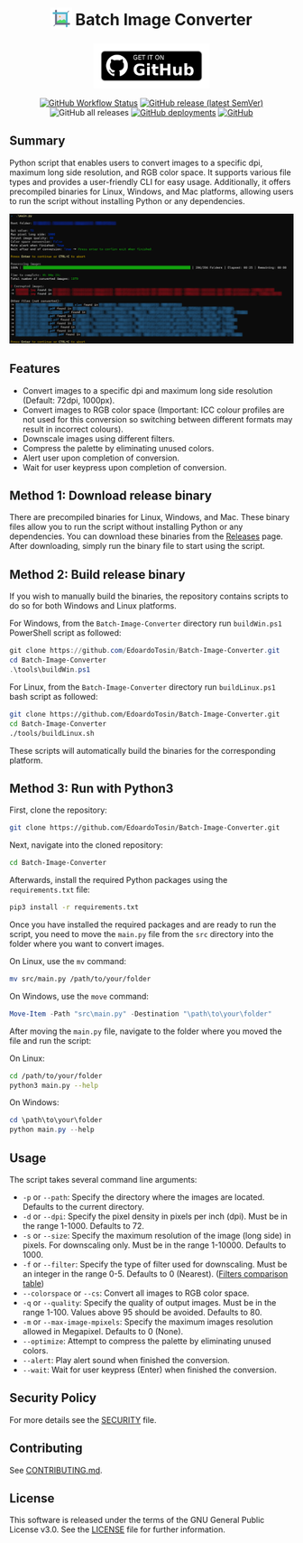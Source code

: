 <h1 align="center">
    <sub>
		<img src="https://raw.githubusercontent.com/EdoardoTosin/Batch-Image-Converter/main/assets/logo.png" height="38" width="38">
	</sub>
	Batch Image Converter
</h1>

<p align="center">
  <a href="https://github.com/EdoardoTosin/Batch-Image-Converter/releases/latest">
    <img src="https://raw.githubusercontent.com/EdoardoTosin/Batch-Image-Converter/main/assets/get-it-on-github.png" alt="Get it on GitHub" height=80px></a>
</p>

<p align="center">
    <a href="https://github.com/EdoardoTosin/Batch-Image-Converter/actions/workflows/build.yml">
        <img alt="GitHub Workflow Status" src="https://img.shields.io/github/actions/workflow/status/edoardotosin/Batch-Image-Converter/build.yml?style=for-the-badge"></a>
    <a href="https://github.com/EdoardoTosin/Batch-Image-Converter/releases/latest">
        <img alt="GitHub release (latest SemVer)" src="https://img.shields.io/github/v/release/EdoardoTosin/Batch-Image-Converter?label=Latest%20Release&style=for-the-badge"></a>
    <img alt="GitHub all releases" src="https://img.shields.io/github/downloads/edoardotosin/Batch-Image-Converter/total?style=for-the-badge">
    <a href="https://edoardotosin.github.io/Batch-Image-Converter">
        <img alt="GitHub deployments" src="https://img.shields.io/github/deployments/edoardotosin/Batch-Image-Converter/github-pages?label=DEPLOYMENT&style=for-the-badge"></a>
	<a href="https://github.com/EdoardoTosin/Batch-Image-Converter/blob/main/LICENSE">
		<img alt="GitHub" src="https://img.shields.io/github/license/edoardotosin/Batch-Image-Converter?style=for-the-badge"></a>
</p>

## Summary

Python script that enables users to convert images to a specific dpi, maximum long side resolution, and RGB color space. It supports various file types and provides a user-friendly CLI for easy usage. Additionally, it offers precompiled binaries for Linux, Windows, and Mac platforms, allowing users to run the script without installing Python or any dependencies.

![Output](https://raw.githubusercontent.com/EdoardoTosin/Batch-Image-Converter/main/assets/output.jpg)

## Features

- Convert images to a specific dpi and maximum long side resolution (Default: 72dpi, 1000px).
- Convert images to RGB color space (Important: ICC colour profiles are not used for this conversion so switching between different formats may result in incorrect colours).
- Downscale images using different filters.
- Compress the palette by eliminating unused colors.
- Alert user upon completion of conversion.
- Wait for user keypress upon completion of conversion.

## Method 1: Download release binary

There are precompiled binaries for Linux, Windows, and Mac. These binary files allow you to run the script without installing Python or any dependencies. You can download these binaries from the [Releases](https://github.com/EdoardoTosin/Batch-Image-Converter/releases/latest) page. After downloading, simply run the binary file to start using the script.

## Method 2: Build release binary

If you wish to manually build the binaries, the repository contains scripts to do so for both Windows and Linux platforms. 

For Windows, from the `Batch-Image-Converter` directory run `buildWin.ps1` PowerShell script as followed:

```powershell
git clone https://github.com/EdoardoTosin/Batch-Image-Converter.git
cd Batch-Image-Converter
.\tools\buildWin.ps1
```

For Linux, from the `Batch-Image-Converter` directory run `buildLinux.ps1` bash script as followed:

```bash
git clone https://github.com/EdoardoTosin/Batch-Image-Converter.git
cd Batch-Image-Converter
./tools/buildLinux.sh
```

These scripts will automatically build the binaries for the corresponding platform.

## Method 3: Run with Python3

First, clone the repository:

```bash
git clone https://github.com/EdoardoTosin/Batch-Image-Converter.git
```

Next, navigate into the cloned repository:

```bash
cd Batch-Image-Converter
```

Afterwards, install the required Python packages using the `requirements.txt` file:

```bash
pip3 install -r requirements.txt
```

Once you have installed the required packages and are ready to run the script, you need to move the `main.py` file from the `src` directory into the folder where you want to convert images.

On Linux, use the `mv` command:

```bash
mv src/main.py /path/to/your/folder
```

On Windows, use the `move` command:

```powershell
Move-Item -Path "src\main.py" -Destination "\path\to\your\folder"
```

After moving the `main.py` file, navigate to the folder where you moved the file and run the script:

On Linux:

```bash
cd /path/to/your/folder
python3 main.py --help
```

On Windows:

```powershell
cd \path\to\your\folder
python main.py --help
```

## Usage

The script takes several command line arguments:

- `-p` or `--path`: Specify the directory where the images are located. Defaults to the current directory.
- `-d` or `--dpi`: Specify the pixel density in pixels per inch (dpi). Must be in the range 1-1000. Defaults to 72.
- `-s` or `--size`: Specify the maximum resolution of the image (long side) in pixels. For downscaling only. Must be in the range 1-10000. Defaults to 1000.
- `-f` or `--filter`: Specify the type of filter used for downscaling. Must be an integer in the range 0-5. Defaults to 0 (Nearest). ([Filters comparison table](https://pillow.readthedocs.io/en/stable/handbook/concepts.html#filters-comparison-table))
- `--colorspace` or `--cs`: Convert all images to RGB color space.
- `-q` or `--quality`: Specify the quality of output images. Must be in the range 1-100. Values above 95 should be avoided. Defaults to 80.
- `-m` or `--max-image-mpixels`: Specify the maximum images resolution allowed in Megapixel. Defaults to 0 (None).
- `--optimize`: Attempt to compress the palette by eliminating unused colors.
- `--alert`: Play alert sound when finished the conversion.
- `--wait`: Wait for user keypress (Enter) when finished the conversion.

## Security Policy

For more details see the [SECURITY](https://github.com/EdoardoTosin/Batch-Image-Converter/blob/main/SECURITY.md) file.

## Contributing

See [CONTRIBUTING.md](https://github.com/EdoardoTosin/Batch-Image-Converter/tree/main/CONTRIBUTING.md).

## License

This software is released under the terms of the GNU General Public License v3.0. See the [LICENSE](https://github.com/EdoardoTosin/Batch-Image-Converter/tree/main/LICENSE) file for further information.
